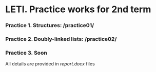 # LETI. Practice works for 2nd term

### Practice 1. Structures: /practice01/
### Practice 2. Doubly-linked lists: /practice02/
### Practice 3. Soon

All details are provided in *report.docx* files